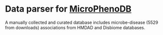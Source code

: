 # Data parser for [MicroPhenoDB](http://liwzlab.ifr.fidt.top:61010/microphenodb/#/home)
A manually collected and curated database includes microbe-disease (5529 from downloads) associations from HMDAD and Disbiome databases. 
